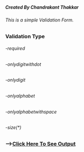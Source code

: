 ##### Created By Chandrakant Thakkar

###### This is a simple Validation Form.

### Validation Type

###### -required
###### -onlydigitwithdot
###### -onlydigit
###### -onlyalphabet
###### -onlyalphabetwithspace
###### -size(*)

### --><a href='https://rawgit.com/chandrakant1990/formValidation/master/index.html' target='_blank'>Click Here To See Output</a>
